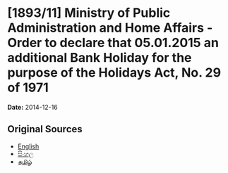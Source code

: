 # [1893/11] Ministry of Public Administration and Home Affairs - Order to declare that 05.01.2015 an additional Bank Holiday for the purpose of the Holidays Act, No. 29 of 1971

**Date:** 2014-12-16

## Original Sources

- [English](https://documents.gov.lk/view/extra-gazettes/2014/12/1893-11_E.pdf)
- [සිංහල](https://documents.gov.lk/view/extra-gazettes/2014/12/1893-11_S.pdf)
- [தமிழ்](https://documents.gov.lk/view/extra-gazettes/2014/12/1893-11_T.pdf)
